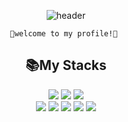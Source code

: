 <div align="center">

  ![header](https://capsule-render.vercel.app/api?type=Waving&text=Yerin)
    
    💟welcome to my profile!💟 

## 📚My Stacks
<img src="https://img.shields.io/badge/AdobeXD-FF61F6?style=for-the-badge&logo=AdobeXD&logoColor=white"> <img src="https://img.shields.io/badge/AdobePhotoshop-31A8FF?style=for-the-badge&logo=AdobePhotoshop&logoColor=white"> <img src="https://img.shields.io/badge/Python-3776AB?style=for-the-badge&logo=Python&logoColor=white"> <br/>
<img src="https://img.shields.io/badge/ROS-22314E?style=for-the-badge&logo=ROS&logoColor=white"> <img src="https://img.shields.io/badge/Github-181717?style=for-the-badge&logo=Github&logoColor=white"> <img src="https://img.shields.io/badge/linux-FCC624?style=for-the-badge&logo=linux&logoColor=white"> <img src="https://img.shields.io/badge/Discord-5865F2?style=for-the-badge&logo=Discord&logoColor=white"> <img src="https://img.shields.io/badge/C-A8B9CC?style=for-the-badge&logo=C&logoColor=white"><br/>
</div>


